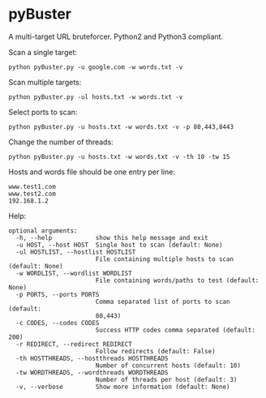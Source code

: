 # pyBuster

A multi-target URL bruteforcer. Python2 and Python3 compliant.

Scan a single target:

`python pyBuster.py -u google.com -w words.txt -v`

Scan multiple targets:

`python pyBuster.py -ul hosts.txt -w words.txt -v`

Select ports to scan:

`python pyBuster.py -u hosts.txt -w words.txt -v -p 80,443,8443`

Change the number of threads:

`python pyBuster.py -u hosts.txt -w words.txt -v -th 10 -tw 15`

Hosts and words file should be one entry per line:

```
www.test1.com
www.test2.com
192.168.1.2
```


Help:

```
optional arguments:
  -h, --help            show this help message and exit
  -u HOST, --host HOST  Single host to scan (default: None)
  -ul HOSTLIST, --hostlist HOSTLIST
                        File containing multiple hosts to scan (default: None)
  -w WORDLIST, --wordlist WORDLIST
                        File containing words/paths to test (default: None)
  -p PORTS, --ports PORTS
                        Comma separated list of ports to scan (default:
                        80,443)
  -c CODES, --codes CODES
                        Success HTTP codes comma separated (default: 200)
  -r REDIRECT, --redirect REDIRECT
                        Follow redirects (default: False)
  -th HOSTTHREADS, --hostthreads HOSTTHREADS
                        Number of concurrent hosts (default: 10)
  -tw WORDTHREADS, --wordthreads WORDTHREADS
                        Number of threads per host (default: 3)
  -v, --verbose         Show more information (default: None)
```
